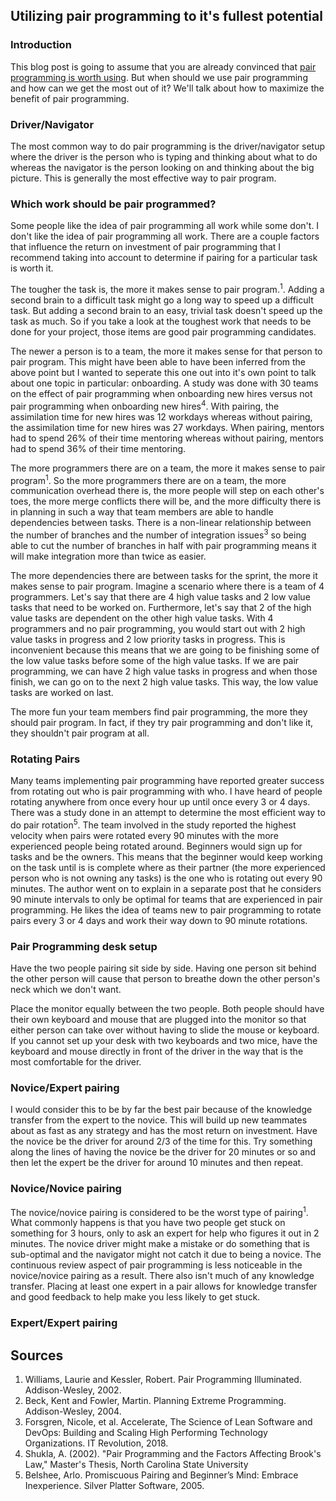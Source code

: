 ## Utilizing pair programming to it's fullest potential
### Introduction
This blog post is going to assume that you are already convinced that [pair programming is worth using](https://amcneil36.github.io/blogs/pair-programming-is-it-worth-it). But when should we use pair programming and how can we get the most out of it? We'll talk about how to maximize the benefit of pair programming.

### Driver/Navigator
The most common way to do pair programming is the driver/navigator setup where the driver is the person who is typing and thinking about what to do whereas the navigator is the person looking on and thinking about the big picture. This is generally the most effective way to pair program.

### Which work should be pair programmed?
Some people like the idea of pair programming all work while some don't. I don't like the idea of pair programming all work. There are a couple factors that influence the return on investment of pair programming that I recommend taking into account to determine if pairing for a particular task is worth it. 

The tougher the task is, the more it makes sense to pair program.<sup>1</sup>. Adding a second brain to a difficult task might go a long way to speed up a difficult task. But adding a second brain to an easy, trivial task doesn't speed up the task as much. So if you take a look at the toughest work that needs to be done for your project, those items are good pair programming candidates. 

The newer a person is to a team, the more it makes sense for that person to pair program. This might have been able to have been inferred from the above point but I wanted to seperate this one out into it's own point to talk about one topic in particular: onboarding. A study was done with 30 teams on the effect of pair programming when onboarding new hires versus not pair programming when onboarding new hires<sup>4</sup>. With pairing, the assimilation time for new hires was 12 workdays whereas without pairing, the assimilation time for new hires was 27 workdays. When pairing, mentors had to spend 26% of their time mentoring whereas without pairing, mentors had to spend 36% of their time mentoring.

The more programmers there are on a team, the more it makes sense to pair program<sup>1</sup>. So the more programmers there are on a team, the more communication overhead there is, the more people will step on each other's toes, the more merge conflicts there will be, and the more difficulty there is in planning in such a way that team members are able to handle dependencies between tasks. There is a non-linear relationship between the number of branches and the number of integration issues<sup>3</sup> so being able to cut the number of branches in half with pair programming means it will make integration more than twice as easier.

The more dependencies there are between tasks for the sprint, the more it makes sense to pair program. Imagine a scenario where there is a team of 4 programmers. Let's say that there are 4 high value tasks and 2 low value tasks that need to be worked on. Furthermore, let's say that 2 of the high value tasks are dependent on the other high value tasks. With 4 programmers and no pair programming, you would start out with 2 high value tasks in progress and 2 low priority tasks in progress. This is inconvenient because this means that we are going to be finishing some of the low value tasks before some of the high value tasks. If we are pair programming, we can have 2 high value tasks in progress and when those finish, we can go on to the next 2 high value tasks. This way, the low value tasks are worked on last.

The more fun your team members find pair programming, the more they should pair program. In fact, if they try pair programming and don't like it, they shouldn't pair program at all.

### Rotating Pairs
Many teams implementing pair programming have reported greater success from rotating out who is pair programming with who. I have heard of people rotating anywhere from once every hour up until once every 3 or 4 days. There was a study done in an attempt to determine the most efficient way to do pair rotation<sup>5</sup>. The team involved in the study reported the highest velocity when pairs were rotated every 90 minutes with the more experienced people being rotated around. Beginners would sign up for tasks and be the owners. This means that the beginner would keep working on the task until is is complete where as their partner (the more experienced person who is not owning any tasks) is the one who is rotating out every 90 minutes.  The author went on to explain in a separate post that he considers 90 minute intervals to only be optimal for teams that are experienced in pair programming. He likes the idea of teams new to pair programming to rotate pairs every 3 or 4 days and work their way down to 90 minute rotations.

### Pair Programming desk setup
Have the two people pairing sit side by side. Having one person sit behind the other person will cause that person to breathe down the other person's neck which we don't want.

Place the monitor equally between the two people. Both people should have their own keyboard and mouse that are plugged into the monitor so that either person can take over without having to slide the mouse or keyboard. If you cannot set up your desk with two keyboards and two mice, have the keyboard and mouse directly in front of the driver in the way that is the most comfortable for the driver.

### Novice/Expert pairing
I would consider this to be by far the best pair because of the knowledge transfer from the expert to the novice. This will build up new teammates about as fast as any strategy and has the most return on investment. Have the novice be the driver for around 2/3 of the time for this. Try something along the lines of having the novice be the driver for 20 minutes or so and then let the expert be the driver for around 10 minutes and then repeat.

###  Novice/Novice pairing
The novice/novice pairing is considered to be the worst type of pairing<sup>1</sup>. What commonly happens is that you have two people get stuck on something for 3 hours, only to ask an expert for help who figures it out in 2 minutes. The novice driver might make a mistake or do something that is sub-optimal and the navigator might not catch it due to being a novice. The continuous review aspect of pair programming is less noticeable in the novice/novice pairing as a result. There also isn't much of any knowledge transfer. Placing at least one expert in a pair allows for knowledge transfer and good feedback to help make you less likely to get stuck.

### Expert/Expert pairing


## Sources
1. Williams, Laurie and Kessler, Robert. Pair Programming Illuminated. Addison-Wesley, 2002.  
2. Beck, Kent and Fowler, Martin. Planning Extreme Programming. Addison-Wesley, 2004.  
3. Forsgren, Nicole, et al. Accelerate, The Science of Lean Software and DevOps: Building and Scaling High Performing Technology Organizations. IT Revolution, 2018.  
4. Shukla, A. (2002). "Pair Programming and the Factors Affecting Brook's Law," Master's Thesis, North Carolina State University
5. Belshee, Arlo. Promiscuous Pairing and Beginner’s Mind: Embrace Inexperience. Silver Platter Software, 2005.
